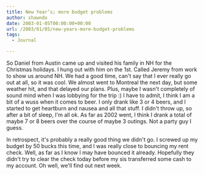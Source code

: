 ```yaml
---
title: New Year’s; more budget problems
author: shawndo
date: 2003-01-05T00:00:00+00:00
url: /2003/01/05/new-years-more-budget-problems
tags:
  - Journal

---
```

So Daniel from Austin came up and visited his family in NH for the Christmas holidays. I hung out with him on the 1st. Called Jeremy from work to show us around NH. We had a good time, can't say that I ever really go out at all, so it was cool. We almost went to Montreal the next day, but some weather hit, and that delayed our plans. Plus, maybe I wasn't completely of sound mind when I was lobbying for the trip :) I have to admit, I think I am a bit of a wuss when it comes to beer. I only drank like 3 or 4 beers, and I started to get heartburn and nausea and all that stuff. I didn't throw up, so after a bit of sleep, I'm all ok. As far as 2002 went, I think I drank a total of maybe 7 or 8 beers over the course of maybe 3 outings. Not a party guy I guess.  
  
In retrospect, it's probably a really good thing we didn't go. I screwed up my budget by 50 bucks this time, and I was really close to bouncing my rent check. Well, as far as I know I may have bounced it already. Hopefully they didn't try to clear the check today before my sis transferred some cash to my account. Oh well, we'll find out next week.